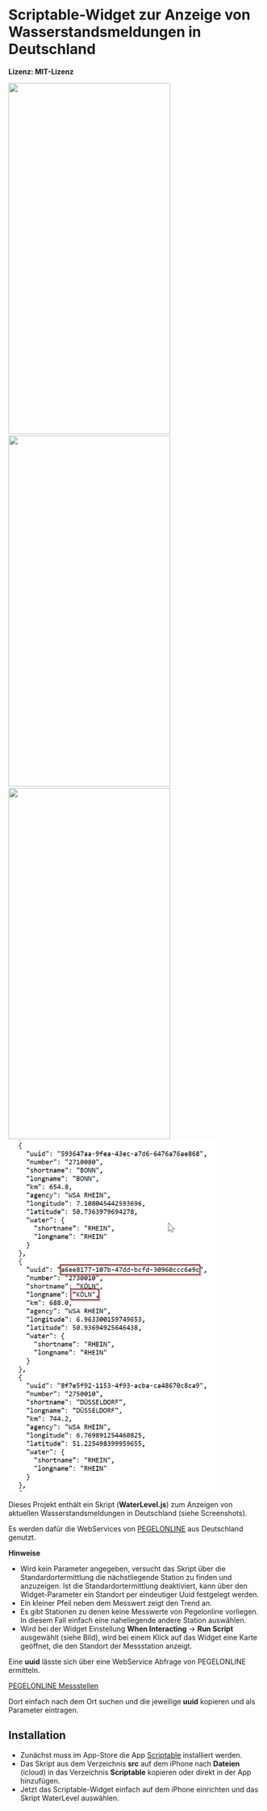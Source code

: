 # Scriptable-Widget zur Anzeige von Wasserstandsmeldungen in Deutschland

**Lizenz: MIT-Lizenz**

<kbd><img src="/images/waterlevelScreenshot1.png" height="695" width="321"></kbd> <kbd><img src="/images/waterlevelScreenshot2.png" height="695" width="321"></kbd></kbd> <kbd><img src="/images/waterlevelScreenshot3.png" height="695" width="321"></kbd><kbd><img src="/images/stationsScreenshot.png" height="695" width="413"></kbd>

Dieses Projekt enthält ein Skript (**WaterLevel.js**) zum Anzeigen von aktuellen Wasserstandsmeldungen in Deutschland (siehe Screenshots).

Es werden dafür die WebServices von [PEGELONLINE](https://www.pegelonline.wsv.de/webservice/guideRestapi) aus Deutschland genutzt.

**Hinweise**
- Wird kein Parameter angegeben, versucht das Skript über die Standardortermittlung die nächstliegende Station zu finden und anzuzeigen. Ist die Standardortermittlung deaktiviert, kann über den Widget-Parameter ein Standort per eindeutiger Uuid festgelegt werden.
- Ein kleiner Pfeil neben dem Messwert zeigt den Trend an. 
- Es gibt Stationen zu denen keine Messwerte von Pegelonline vorliegen. In diesem Fall einfach eine naheliegende andere Station auswählen.
- Wird bei der Widget Einstellung **When Interacting** -> **Run Script** ausgewählt (siehe Bild), wird bei einem Klick auf das Widget eine Karte geöffnet, die den Standort der Messstation anzeigt. 

Eine **uuid** lässte sich über eine WebService Abfrage von PEGELONLINE ermitteln.

[PEGELONLINE Messstellen](https://www.pegelonline.wsv.de/webservices/rest-api/v2/stations.json)

Dort einfach nach dem Ort suchen und die jeweilige **uuid** kopieren und als Parameter eintragen.

## Installation

- Zunächst muss im App-Store die App [Scriptable](https://apps.apple.com/de/app/scriptable/id1405459188) installiert werden.
- Das Skript aus dem Verzeichnis **src** auf dem iPhone nach **Dateien** (icloud) in das Verzeichnis **Scriptable** kopieren oder direkt in der App hinzufügen.
- Jetzt das Scriptable-Widget einfach auf dem iPhone einrichten und das Skript WaterLevel auswählen.